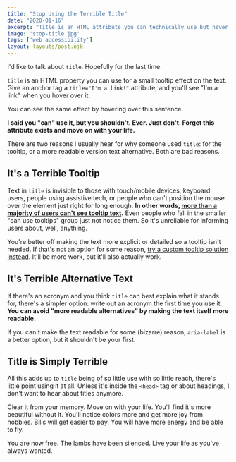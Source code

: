 ```yaml
---
title: "Stop Using the Terrible Title"
date: "2020-01-16"
excerpt: "Title is an HTML attribute you can technically use but never should. For the sake of your website, health, and future children. Escape it while you can."
image: 'stop-title.jpg'
tags: ['web accessibility']
layout: layouts/post.njk
---
```


I'd like to talk about `title`. Hopefully for the last time.

`title` is an HTML property you can use for a small tooltip effect on the text. Give an anchor tag a `title="I'm a link!"` attribute, and you'll see "I'm a link" when you hover over it.

<span title="I'm some title text!">You can see the same effect by hovering over this sentence.</span>

**I said you "can" use it, but you shouldn't. Ever. Just don't. Forget this attribute exists and move on with your life.**

There are two reasons I usually hear for why someone used `title`: for the tooltip, or a more readable version text alternative. Both are bad reasons.

## It's a Terrible Tooltip

Text in `title` is invisible to those with touch/mobile devices, keyboard users, people using assistive tech, or people who can't position the mouse over the element just right for long enough. **In other words, [more than a majority of users can't see tooltip text](https://developer.mozilla.org/en-US/docs/Web/HTML/Global_attributes/title#Accessibility_concerns).** Even people who fall in the smaller "can use tooltips" group just not notice them. So it's unreliable for informing users about, well, anything.

You're better off making the text more explicit or detailed so a tooltip isn't needed. If that's not an option for some reason, [try a custom tooltip solution instead](https://inclusive-components.design/tooltips-toggletips/). It'll be more work, but it'll also actually work.

## It's Terrible Alternative Text

If there's an acronym and you think `title` can best explain what it stands for, there's a simpler option: write out an acronym the first time you use it. **You can avoid "more readable alternatives" by making the text itself more readable.**

If you can't make the text readable for some (bizarre) reason, `aria-label` is a better option, but it shouldn't be your first.

## Title is Simply Terrible

All this adds up to `title` being of so little use with so little reach, there's little point using it at all. Unless it's inside the `<head>` tag or about headings, I don't want to hear about titles anymore.

Clear it from your memory. Move on with your life. You'll find it's more beautiful without it. You'll notice colors more and get more joy from hobbies. Bills will get easier to pay. You will have more energy and be able to fly.

You are now free. The lambs have been silenced. Live your life as you've always wanted.
